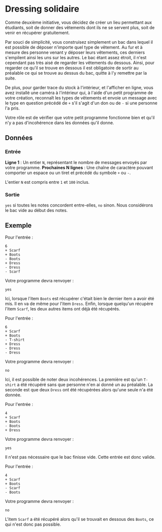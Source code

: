 # Dressing solidaire

Comme deuxième initiative, vous décidez de créer un lieu permettant aux étudiants, soit de donner des vêtements dont ils ne se servent plus, soit de venir en récupérer gratuitement.

Par souci de simplicité, vous construisez simplement un bac dans lequel il est possible de déposer n'importe quel type de vêtement. Au fur et à mesure des personne venant y déposer leurs vêtements, ces derniers s'empilent ainsi les uns sur les autres. Le bac étant assez étroit, il n'est cependant pas très aisé de regarder les vêtements du dessous. Ainsi, pour regarder ce qu'il se trouve en dessous il est obligatoire de sortir au préalable ce qui se trouve au dessus du bac, quitte à l'y remettre par la suite.

De plus, pour garder trace du stock à l'intérieur, et l'afficher en ligne, vous avez installé une caméra à l'intérieur qui, à l'aide d'un petit programme de votre création, reconnaît les types de vêtements et envoie un message avec le type en question précédé de `+` s'il s'agit d'un don ou de `-` si une personne l'a pris.

Votre rôle est de vérifier que votre petit programme fonctionne bien et qu'il n'y a pas d'incohérence dans les données qu'il donne.

## Données

### Entrée

**Ligne 1** : Un entier `N`, représentant le nombre de messages envoyés par votre programme.
**Prochaines N lignes** : Une chaîne de caractère pouvant comporter un espace ou un tiret et précédé du symbole `+` ou `-`.

L'entier `N` est compris entre `1` et `100` inclus.

### Sortie

`yes` si toutes les notes concordent entre-elles, `no` sinon.
Nous considérons le bac vide au début des notes.


## Exemple

Pour l'entrée :
```plaintext
6
+ Scarf
+ Boots
- Boots
+ Dress
- Dress
- Scarf
```

Votre programme devra renvoyer :
```plaintext
yes
```

Ici, lorsque l'item `Boots` est récupérer c'était bien le dernier item a avoir été mis. Il en va de même pour l'item `Dress`. Enfin, lorsque quelqu'un récupère l'item `Scarf`, les deux autres items ont déjà été récupérés.

Pour l'entrée :
```plaintext
6
+ Scarf
+ Boots
- T-shirt
+ Dress
- Dress
- Dress
```

Votre programme devra renvoyer :
```plaintext
no
```

Ici, il est possible de noter deux incohérences. La première est qu'un `T-shirt` a été récupéré sans que personne n'en ai donné un au préalable. La seconde est que deux `Dress` ont été récupérées alors qu'une seule n'a été donnée.

Pour l'entrée :
```plaintext
4
+ Scarf
+ Boots
- Boots
+ Dress
```

Votre programme devra renvoyer :
```plaintext
yes
```

Il n'est pas nécessaire que le bac finisse vide. Cette entrée est donc valide.

Pour l'entrée :
```plaintext
4
+ Scarf
+ Boots
- Scarf
- Boots
```

Votre programme devra renvoyer :
```plaintext
no
```

L'item `Scarf` a été récupéré alors qu'il se trouvait en dessous des `Boots`, ce qui n'est donc pas possible.
